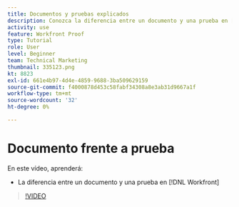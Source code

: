 ```yaml
---
title: Documentos y pruebas explicados
description: Conozca la diferencia entre un documento y una prueba en [!DNL  Workfront].
activity: use
feature: Workfront Proof
type: Tutorial
role: User
level: Beginner
team: Technical Marketing
thumbnail: 335123.png
kt: 8823
exl-id: 661e4b97-4d4e-4859-9688-3ba509629159
source-git-commit: f4000878d453c58fabf34308a8e3ab31d9667a1f
workflow-type: tm+mt
source-wordcount: '32'
ht-degree: 0%

---
```


# Documento frente a prueba

En este vídeo, aprenderá:

* La diferencia entre un documento y una prueba en [!DNL Workfront]

>[!VIDEO](https://video.tv.adobe.com/v/335123/?quality=12)
